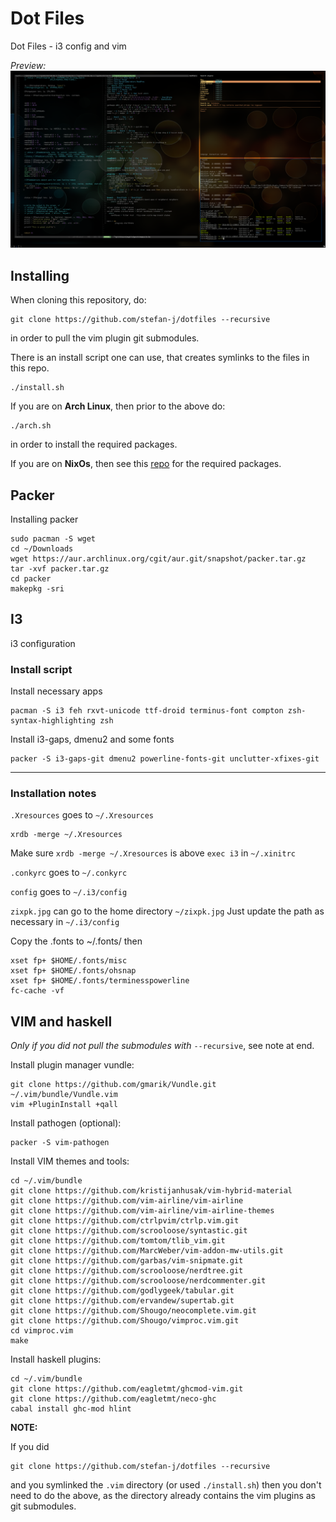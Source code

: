 # Dot Files
Dot Files - i3 config and vim

*Preview:*
![Screenshot](screenshot.png "Screenshot")


## Installing
When cloning this repository, do:
```
git clone https://github.com/stefan-j/dotfiles --recursive
```
in order to pull the vim plugin git submodules.

There is an install script one can use, that creates symlinks to the files in this repo.
```
./install.sh
```
If you are on **Arch Linux**, then prior to the above do:
```
./arch.sh
```
in order to install the required packages.


If you are on **NixOs**, then see this [repo](https://github.com/stefan-j/NixOs) for the required packages.


## Packer

Installing packer

```
sudo pacman -S wget
cd ~/Downloads
wget https://aur.archlinux.org/cgit/aur.git/snapshot/packer.tar.gz
tar -xvf packer.tar.gz
cd packer
makepkg -sri
```

## I3
i3 configuration
### Install script

Install necessary apps

```
pacman -S i3 feh rxvt-unicode ttf-droid terminus-font compton zsh-syntax-highlighting zsh
```

Install i3-gaps, dmenu2 and some fonts

```
packer -S i3-gaps-git dmenu2 powerline-fonts-git unclutter-xfixes-git
```

---


### Installation notes

`.Xresources` goes to `~/.Xresources`

```
xrdb -merge ~/.Xresources
```

Make sure `xrdb -merge ~/.Xresources` is above `exec i3` in `~/.xinitrc`


`.conkyrc` goes to `~/.conkyrc`

`config` goes to `~/.i3/config`

`zixpk.jpg` can go to the home directory `~/zixpk.jpg`
Just update the path as necessary in `~/.i3/config`


Copy the .fonts to ~/.fonts/
then 
```
xset fp+ $HOME/.fonts/misc
xset fp+ $HOME/.fonts/ohsnap
xset fp+ $HOME/.fonts/terminesspowerline
fc-cache -vf
```

## VIM and haskell
*Only if you did not pull the submodules with* `--recursive`, see note at end.

Install plugin manager vundle:
```
git clone https://github.com/gmarik/Vundle.git ~/.vim/bundle/Vundle.vim
vim +PluginInstall +qall
```

Install pathogen (optional):
```
packer -S vim-pathogen
```

Install VIM themes and tools:
```
cd ~/.vim/bundle
git clone https://github.com/kristijanhusak/vim-hybrid-material
git clone https://github.com/vim-airline/vim-airline
git clone https://github.com/vim-airline/vim-airline-themes
git clone https://github.com/ctrlpvim/ctrlp.vim.git
git clone https://github.com/scrooloose/syntastic.git
git clone https://github.com/tomtom/tlib_vim.git
git clone https://github.com/MarcWeber/vim-addon-mw-utils.git
git clone https://github.com/garbas/vim-snipmate.git
git clone https://github.com/scrooloose/nerdtree.git
git clone https://github.com/scrooloose/nerdcommenter.git
git clone https://github.com/godlygeek/tabular.git
git clone https://github.com/ervandew/supertab.git
git clone https://github.com/Shougo/neocomplete.vim.git
git clone https://github.com/Shougo/vimproc.vim.git
cd vimproc.vim
make
```

Install haskell plugins:
```
cd ~/.vim/bundle
git clone https://github.com/eagletmt/ghcmod-vim.git
git clone https://github.com/eagletmt/neco-ghc
cabal install ghc-mod hlint
```

**NOTE:**

If you did
```
git clone https://github.com/stefan-j/dotfiles --recursive
```
and you symlinked the `.vim` directory (or used `./install.sh`) then you don't need to do the above, as the directory already contains the vim plugins as git submodules. 
